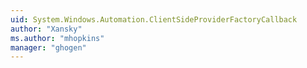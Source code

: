 ```yaml
---
uid: System.Windows.Automation.ClientSideProviderFactoryCallback
author: "Xansky"
ms.author: "mhopkins"
manager: "ghogen"
---
```


